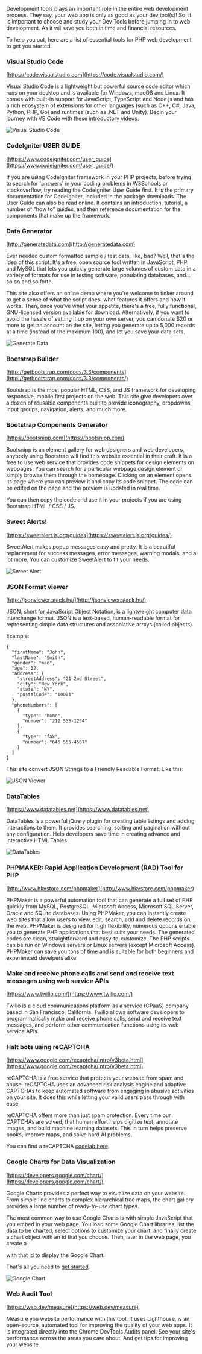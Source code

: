 Development tools plays an important role in the entire web development process. They say, your web app is only as good as your dev tool(s)! So, it is important to choose and study your Dev Tools before jumping in to web development. As it wil save you both in time and financial resources.

To help you out, here are a list of essential tools for PHP web development to get you started. 

### Visual Studio Code
[https://code.visualstudio.com](https://code.visualstudio.com/)

Visual Studio Code is a lightweight but powerful source code editor which runs on your desktop and is available for Windows, macOS and Linux. It comes with built-in support for JavaScript, TypeScript and Node.js and has a rich ecosystem of extensions for other languages (such as C++, C#, Java, Python, PHP, Go) and runtimes (such as .NET and Unity). Begin your journey with VS Code with these [introductory videos](https://code.visualstudio.com/docs/getstarted/introvideos).

![Visual Studio Code](vsc.PNG)

### CodeIgniter USER GUIDE
[https://www.codeigniter.com/user_guide](https://www.codeigniter.com/user_guide/)

If you are using CodeIgniter framework in your PHP projects, before trying to search for 'answers' in your coding problems in W3Schools or stackoverflow, try reading the CodeIgniter User Guide first. It is the primary documentation for CodeIgniter, included in the package downloads. The User Guide can also be read online. It contains an introduction, tutorial, a number of "how to" guides, and then reference documentation for the components that make up the framework.

### Data Generator
[http://generatedata.com](http://generatedata.com)

Ever needed custom formatted sample / test data, like, bad? Well, that's the idea of this script. It's a free, open source tool written in JavaScript, PHP and MySQL that lets you quickly generate large volumes of custom data in a variety of formats for use in testing software, populating databases, and... so on and so forth.

This site also offers an online demo where you're welcome to tinker around to get a sense of what the script does, what features it offers and how it works. Then, once you've whet your appetite, there's a free, fully functional, GNU-licensed version available for download. Alternatively, if you want to avoid the hassle of setting it up on your own server, you can donate $20 or more to get an account on the site, letting you generate up to 5,000 records at a time (instead of the maximum 100), and let you save your data sets. 

![Generate Data](generate.PNG)

### Bootstrap Builder
[http://getbootstrap.com/docs/3.3/components](http://getbootstrap.com/docs/3.3/components/)

Bootstrap is the most popular HTML, CSS, and JS framework for developing responsive, mobile first projects on the web. This site give developers over a dozen of reusable components built to provide iconography, dropdowns, input groups, navigation, alerts, and much more. 

### Bootstrap Components Generator
[https://bootsnipp.com](https://bootsnipp.com)

Bootsnipp is an element gallery for web designers and web developers, anybody using Bootstrap will find this website essential in their craft. It is a free to use web service that provides code snippets for design elements on webpages. You can search for a particular webpage design element or simply browse them through the homepage. Clicking on an element opens its page where you can preview it and copy its code snippet. The code can be edited on the page and the preview is updated in real time.

You can then copy the code and use it in your projects if you are using Bootstrap HTML / CSS / JS.

### Sweet Alerts!
[https://sweetalert.js.org/guides](https://sweetalert.js.org/guides/)

SweetAlert makes popup messages easy and pretty. It is a beautiful replacement for success messages, error messages, warning modals, and a lot more. You can customize SweetAlert to fit your needs. 

![Sweet Alert](alerts.PNG)

### JSON Format viewer
[http://jsonviewer.stack.hu/](http://jsonviewer.stack.hu/)

JSON, short for JavaScript Object Notation, is a lightweight computer data interchange format. JSON is a text-based, human-readable format for representing simple data structures and associative arrays (called objects).

Example:

```
{
  "firstName": "John",
  "lastName": "Smith",
  "gender": "man",
  "age": 32,
  "address": {
    "streetAddress": "21 2nd Street",
    "city": "New York",
    "state": "NY",
    "postalCode": "10021"
  },
  "phoneNumbers": [
    {
      "type": "home",
      "number": "212 555-1234"
    },
    {
      "type": "fax",
      "number": "646 555-4567"
    }
  ]
}
```

This site convert JSON Strings to a Friendly Readable Format. Like this:

![JSON Viewer](json.PNG)

### DataTables
[https://www.datatables.net](https://www.datatables.net)

DataTables is a powerful jQuery plugin for creating table listings and adding interactions to them. It provides searching, sorting and pagination without any configuration. Help developers save time in creating advance and interactive HTML Tables.

![DataTables](datatables.PNG)

### PHPMAKER: Rapid Application Development (RAD) Tool for PHP
[http://www.hkvstore.com/phpmaker](http://www.hkvstore.com/phpmaker)

PHPMaker is a powerful automation tool that can generate a full set of PHP quickly from MySQL, PostgreSQL, Microsoft Access, Microsoft SQL Server, Oracle and SQLite databases. Using PHPMaker, you can instantly create web sites that allow users to view, edit, search, add and delete records on the web. PHPMaker is designed for high flexibility, numerous options enable you to generate PHP applications that best suits your needs. The generated codes are clean, straightforward and easy-to-customize. The PHP scripts can be run on Windows servers or Linux servers (except Microsoft Access). PHPMaker can save you tons of time and is suitable for both beginners and experienced develpers alike.

### Make and receive phone calls and send and receive text messages using web service APIs
[https://www.twilio.com/](https://www.twilio.com/)

Twilio is a cloud communications platform as a service (CPaaS) company based in San Francisco, California. Twilio allows software developers to programmatically make and receive phone calls, send and receive text messages, and perform other communication functions using its web service APIs.

### Halt bots using reCAPTCHA
[https://www.google.com/recaptcha/intro/v3beta.html](https://www.google.com/recaptcha/intro/v3beta.html)

reCAPTCHA is a free service that protects your website from spam and abuse. reCAPTCHA uses an advanced risk analysis engine and adaptive CAPTCHAs to keep automated software from engaging in abusive activities on your site. It does this while letting your valid users pass through with ease.

reCAPTCHA offers more than just spam protection. Every time our CAPTCHAs are solved, that human effort helps digitize text, annotate images, and build machine learning datasets. This in turn helps preserve books, improve maps, and solve hard AI problems.

You can find a reCAPTCHA [codelab here](https://codelabs.developers.google.com/codelabs/reCAPTCHA/index.html#0).

### Google Charts for Data Visualization
[https://developers.google.com/chart/](https://developers.google.com/chart/)

Google Charts provides a perfect way to visualize data on your website. From simple line charts to complex hierarchical tree maps, the chart gallery provides a large number of ready-to-use chart types.

The most common way to use Google Charts is with simple JavaScript that you embed in your web page. You load some Google Chart libraries, list the data to be charted, select options to customize your chart, and finally create a chart object with an id that you choose. Then, later in the web page, you create a <div> with that id to display the Google Chart.

That's all you need to [get started](https://developers.google.com/chart/interactive/docs/quick_start).

![Google Chart](charts.PNG)

### Web Audit Tool
[https://web.dev/measure](https://web.dev/measure)

Measure you website performance with this tool. It uses Lighthouse, is an open-source, automated tool for improving the quality of your web apps. It is integrated directly into the Chrome DevTools Audits panel. See your site's performance across the areas you care about. And get tips for improving your website.



